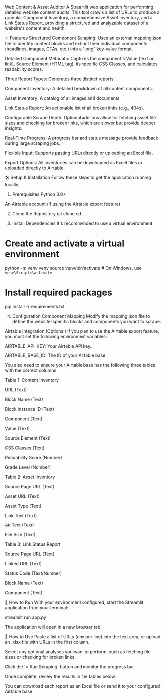 Web Content & Asset Auditor
A Streamlit web application for performing detailed website content audits. This tool crawls a list of URLs to produce a granular Component Inventory, a comprehensive Asset Inventory, and a Link Status Report, providing a structured and analyzable dataset of a website's content and health.

✨ Features
Structured Component Scraping: Uses an external mapping.json file to identify content blocks and extract their individual components (headlines, images, CTAs, etc.) into a "long" key-value format.

Detailed Component Metadata: Captures the component's Value (text or link), Source Element (HTML tag), its specific CSS Classes, and calculates readability scores.

Three Report Types: Generates three distinct reports:

Component Inventory: A detailed breakdown of all content components.

Asset Inventory: A catalog of all images and documents.

Link Status Report: An actionable list of all broken links (e.g., 404s).

Configurable Scrape Depth: Optional add-ons allow for fetching asset file sizes and checking for broken links, which are slower but provide deeper insights.

Real-Time Progress: A progress bar and status message provide feedback during large scraping jobs.

Flexible Input: Supports pasting URLs directly or uploading an Excel file.

Export Options: All inventories can be downloaded as Excel files or uploaded directly to Airtable.

🛠️ Setup & Installation
Follow these steps to get the application running locally.

1. Prerequisites
Python 3.8+

An Airtable account (if using the Airtable export feature)

2. Clone the Repository
git clone <your-repository-url>
cd <your-repository-folder>

3. Install Dependencies
It's recommended to use a virtual environment.

# Create and activate a virtual environment
python -m venv venv
source venv/bin/activate  # On Windows, use `venv\Scripts\activate`

# Install required packages
pip install -r requirements.txt

4. Configuration
Component Mapping
Modify the mapping.json file to define the website-specific blocks and components you want to scrape.

Airtable Integration (Optional)
If you plan to use the Airtable export feature, you must set the following environment variables:

AIRTABLE_API_KEY: Your Airtable API key.

AIRTABLE_BASE_ID: The ID of your Airtable base.

You also need to ensure your Airtable base has the following three tables with the correct columns:

Table 1: Content Inventory

URL (Text)

Block Name (Text)

Block Instance ID (Text)

Component (Text)

Value (Text)

Source Element (Text)

CSS Classes (Text)

Readability Score (Number)

Grade Level (Number)

Table 2: Asset Inventory

Source Page URL (Text)

Asset URL (Text)

Asset Type (Text)

Link Text (Text)

Alt Text (Text)

File Size (Text)

Table 3: Link Status Report

Source Page URL (Text)

Linked URL (Text)

Status Code (Text/Number)

Block Name (Text)

Component (Text)

🚀 How to Run
With your environment configured, start the Streamlit application from your terminal:

streamlit run app.py

The application will open in a new browser tab.

📖 How to Use
Paste a list of URLs (one per line) into the text area, or upload an .xlsx file with URLs in the first column.

Select any optional analyses you want to perform, such as fetching file sizes or checking for broken links.

Click the '> Run Scraping' button and monitor the progress bar.

Once complete, review the results in the tables below.

You can download each report as an Excel file or send it to your configured Airtable base.
